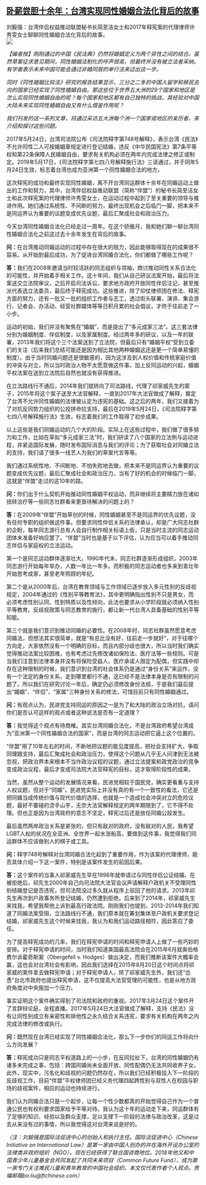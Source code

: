 <!--1593759089000-->
[卧薪尝胆十余年：台湾实现同性婚姻合法化背后的故事](https://cn.ft.com/story/001088398?full=y)
------

<div></div><div class="story-lead">刘毅强：台湾伴侣权益推动联盟秘书长简至洁女士和2017年释宪案的代理律师许秀雯女士聊聊同性婚姻合法化背后的故事。</div><div class=" story-image image"><img src="https://thumbor.ftacademy.cn/unsafe/1340x754/https://thumbor.ftacademy.cn/unsafe/picture/0/000086120_piclink.jpg"></div><div class="story-body"><div id="story-body-container"><p><i>【编者按】刚刚通过的中国《民法典》仍然将婚姻定义为两个异性之间的结合。虽然草案征求意见期间，同性婚姻法制化的呼声很高，但最终并没有被立法者采纳。有学者表示未来中国可能会通过非婚同居的单行法来迈出这一步。</p><p>同时《同性婚姻比较法》研究的报告结果显示，三分之二多的中国人留学和移民去向的国家已经实现了同性婚姻自由。那这些位于世界五大洲的29个国家和地区是怎么实现同性婚姻自由的呢？每个国家和地区都有自己独特的挑战，其经验对中国大陆未来实现同性婚姻自由又有什么借鉴作用呢？</p><p>我们刊发的这一系列文章，将通过采访五大洲每个洲一个国家或地区的亲历者，来介绍和探讨这些问题。</i></p><p>2017年5月24日，台湾司法院公布《司法院释字第748号解释》，表示台湾《民法》不允许同性二人可按婚姻章规定进行登记结婚，违反《中华民国宪法》第7条平等权和第22条保障人民婚姻自由，要求有关机构必须在两年内完成法律之修正或制定。2019年5月17日，《司法院释字第七四八号解释施行法》三读通过，并于同年5月24日生效，标志着台湾也成为亚洲第一个同性婚姻合法的地方。</p><div  data-o-ads-name="mpu-middle1" class="o-ads in-article-advert" data-o-ads-formats-default="false"  data-o-ads-formats-small="FtcMobileMpu"  data-o-ads-formats-medium="FtcMpu" data-o-ads-formats-large="FtcMpu" data-o-ads-formats-extra="FtcMpu" data-o-ads-targeting="cnpos=middle1;" data-cy='[{"devices":["PC","iPhoneWeb","AndroidWeb","iPhoneApp","AndroidApp"],"pattern":"MPU","position":"Middle1","container":"mpuInStory"}]'></div><p>这次释宪的成功和最终实现同性婚姻，离不开台湾同运群体十余年在同婚运动上做出的工作和努力，其中，台湾伴侣权益推动联盟（简称“伴盟”）的秘书长简至洁女士和此次释宪案的代理律师许秀雯女士，在运动过程中起到了至关重要的领导与推进作用。她们通过系统性、不间断的努力，最终出现机会之后临门一脚，把本来不是同运界认为重要的议题变成优先议题，最后汇聚成社会和政治压力。</p><p>今天台湾同性婚姻合法化已经走过一周年。在这个骄傲月，我和她们聊一聊台湾同性婚姻合法化之前这过去十余年发生在背后的故事。</p><p><b>问：</b>在台湾推动同婚运动的过程中存在很大的阻力，因此能够取得现在的成果很不容易。从开始到最后成功，为了促进台湾同婚合法化，你们都做了哪些工作呢？</p><p><b>答：</b>我们在2008年邀请当时较活跃的同志组织与领袖，商讨推动同性关系合法化的可能性，并开始着手相关工作。这十年间，我们从自己研议法案开始，最后将法案送交立法院审议，之后开启司法诉讼，要求地方政府开放同性伴侣注记，甚至推派代表选立法委员，最后终于释宪成功。这些推进，除了仰仗律师团在修法、释宪方面的努力，还有一批又一批的组织工作者与志工，透过街头联署、演讲、集会游行、记者会、办活动、经营社群媒体等等日积月累的社会倡议，才终于往前走了一小步。</p><p>运动的初始，我们并没有聚焦在“婚姻”，而是提出了“多元成家三法”。这三套法律分别为婚姻制度、伴侣制度，以及家属制度。经过两年多的研议，以及一年的联署，2013年我们将这个三个法案送到了立法院，但最后只有“婚姻平权”受到立委们的关注（后来我们总结可能还是因为相比其他两种婚姻这还是更一个简单易懂的制度）。由于当时同婚问题还是很敏感的，因为这涉及到人权价值和传统家庭价值的冲突与对立，所以当时政治人物不太愿意做这件事，加上反同运动的兴起，婚姻平权法案在送到立法院后自然也就没有获得推进。</p><p>在立法路线行不通后，2014年我们就转向了司法路线，代理了祁家威先生的案子，2015年将这个案子送至大法官解释，一直到2017年大法官做成了解释，奠定了台湾不允许同性婚姻的法律被认定为违宪的基础。这之后的两年，我们又接着为了对抗反同势力组织的公投拼命拉支持，最后在2019年5月24日，《司法院释字第七四八号解释施行法》生效，标志着我们的工作取得了初步成果。</p><div data-o-ads-name="mpu-middle2" class="o-ads in-article-advert" data-o-ads-formats-default="false"  data-o-ads-formats-small="FtcMobileMpu"  data-o-ads-formats-medium="false" data-o-ads-formats-large="false" data-o-ads-formats-extra="false" data-o-ads-targeting="cnpos=middle2;" data-cy='[{"devices":["iPhoneWeb","AndroidWeb","iPhoneApp","AndroidApp"],"pattern":"MPU","position":"Middle2","container":"mpuInStory"}]'></div><p>以上这些是我们同婚运动的几个大的阶段。实际上在这些过程中，我们做了很多努力和工作，比如在草拟“多元成家三法”时，我们研读了八个国家的立法例与运动进程，并紧追国际发展，随时发布国际消息与我们的评论；为了获取社会对同婚立法的支持，我们请了很多一线艺人为我们的草案代言等等。</p><p>我们通过系统性地、不间断地、不怕失败地去做，把本来不是同运界认为重要的议题变成优先议题，最后汇聚成社会和政治压力，当有了好的机会的时候临门一脚，这就是“伴盟”走过的这10年的路。</p><p><b>问：</b>你们出于什么契机开始推动同性婚姻平权运动，而非继续将主要精力放在诸如扭转治疗等一些同志社群看来更亟待解决的问题上的？</p><p><b>答：</b>在2009年“伴盟”开始草创的时候，同性婚姻甚至不是同运界的优先议题，没有任何专职的组织做这件事。但要求同性伴侣关系的法律承认，却是广大同志社群的企盼，每年同志游行总有人会自行制作相关标语上街，只是当时主流的同志运动团体未准备好响应罢了。“伴盟”当时也是基于以下评估，认为应当可以着手推动同志伴侣与家庭权的立法运动。</p><p>第一个是同志运动群体逐渐壮大。1990年代末，同志社群逐渐形成组织，2003年同志游行开始每年举办，人数一年比一年多。而积极的同志运动者也多来到青壮年开始思考成家，甚至老年照顾的年纪。</p><div data-o-ads-name="mpu-middle3" class="o-ads in-article-advert" data-o-ads-formats-default="false"  data-o-ads-formats-small="FtcMobileMpu"  data-o-ads-formats-medium="false" data-o-ads-formats-large="false" data-o-ads-formats-extra="false" data-o-ads-targeting="cnpos=middle3;" data-cy='[{"devices":["iPhoneWeb","AndroidWeb","iPhoneApp","AndroidApp"],"pattern":"MPU","position":"Middle3","container":"mpuInStory"}]'></div><p>第二个是从2000年后，台湾在教育领域与工作领域已逐步放入多元性别的反歧视规定，2004年通过的《性别平等教育法》，其中更明确指出性别不只是男女，而必须考虑性别认同、性别特质以及性倾向，此法也要求从小学阶段就必须纳入性别平等教育。反歧视政策与同志教育的施行，都让新一代台湾人具备基础的性别平等知能。</p><p>第三个就是我们意识到推动同婚的必要性。在2008年时，同志社群虽然愿意考虑同婚法，但想法其实很简单，就是“有总比没有好，往前走一步就好”，对于往哪个方向走，大家依然没有一个明确的目标，而且内部分歧也很大，所以当时我们确实觉得推动法案比较困难，也有考虑过先修改诸如保险法、医疗法等一些规则。可是当我们注意到法律本身并没有将保险受益人、医疗承诺人限定为配偶，但实践中却存在这种限制的时候，我们意识到台湾的社会体系仍是通过“身份关系”来运作，没有一个法定的身份关系，走到哪里都行不通，这已经不是法律本身是否有限制的问题了。所以我们在研究讨论一年后，确定仍必须修改身份法规，于是我们最后提出“婚姻”、“伴侣”、“家属”三种身份关系的修法，可惜目前只有同性婚姻通过。</p><p><b>问：</b>有观点认为，民进党支持同运的原因之一是为了和大陆的政治立场对抗，请问你们是否认可这样的观点或者这种说法是否有一定道理？</p><p><b>答：</b>我觉得这个观点有待商榷。其实台湾同婚合法化，不是台湾政府希望台湾成为“亚洲第一个同性婚姻合法的国家”，而是台湾的同志运动把它逼上这个位置的。</p><p>“伴盟”用了10年左右的时间，不断地把议题的能见度提高，把社会支持扩大，争取同理跟支持，最后汇聚成社会和政治压力，使得这个问题从几乎无人问津到无法被忽视，把政治界本来根本不当作政治议程的议题，通过立法提案和政党政治的竞争变成政治议程，最后才变成司法院大法官释宪的目标，这才取得阶段性的成果。</p><div data-o-ads-name="mpu-middle4" class="o-ads in-article-advert" data-o-ads-formats-default="false"  data-o-ads-formats-small="FtcMobileMpu"  data-o-ads-formats-medium="false" data-o-ads-formats-large="false" data-o-ads-formats-extra="false" data-o-ads-targeting="cnpos=middle4;" data-cy='[{"devices":["iPhoneWeb","AndroidWeb","iPhoneApp","AndroidApp"],"pattern":"MPU","position":"Middle4","container":"mpuInStory"}]'></div><p>当然，虽然从整个运动的发展情况来看，民进党相较于国民党，确实更看重与支持人权议题，但对于“同婚”，民进党实际上并没有真的有一个一致性的看法，它还是把同婚当成传统价值与现代价值的选择，也就是一个造成社会冲突对立的危险议题，最好不要碰的烫手山芋，无奈大法官解释规定的两年期限到了，它不得不处理。但也正是因为台湾政府的意志不坚定，释宪过后还是放任同婚公投发生。</p><p>最后虽然两岸政治关系是紧张的，但只有敌对的政府，没有敌对的人民，我希望LGBT人权的状况在全亚洲、全世界一起水涨船高，要做到这件事，我觉得我们同运群体不应该做别人的棋子或工具。</p><p><b>问：</b>释字748号解释对台湾同婚合法化起到了重要作用，作为该案的代理律师，能否具体介绍一下这一案件，特别是该案件发生的前因后果。</p><p><b>答：</b>这个案件的当事人祁家威先生早在1998年就申请过与同性伴侣公证结婚。在被拒绝后，祁先生2000年自己向司法院大法官会议声请解释户政机关不受理同性别结婚登记是否违宪，但司法院没过多久就从程序上驳回了他的请求。2013年祁先生再次到户政事务所登记结婚，仍然遭到拒绝。后来到了2014年，祁家威先生来找我，希望我帮他上诉到最高行政法院。刚刚我们也提到，2013-2014年我们知道了同婚法案受阻，立法路线行不通，我们原本就在筹划集体至户政机关要求登记结婚，祁家威先生这个时候来找我，我认为和我们运动路径相符，因此答应了委任。</p><p>为了提高释宪成功的几率，我们在释宪申请的时间和释宪申请人上做了一些巧妙的安排。对于释宪申请的时间，当时我们知道美国最高法院会在2015年6月就奥伯格费尔诉霍奇斯案（Obergefell v. Hodges）做出决定，而我们推断该案件大概率会赢，这也会对台湾社会有影响，因此我们选择在2015年8月20日这个时间点将祁家威的案件拿去做释宪申请；对于释宪申请人，除了祁家威先生外，我们还“怂恿”台北市政府也提出释宪申请，这不仅提高大法官受理的可能性，也是从地方政府角度对中央施加一个压力。</p><div data-o-ads-name="mpu-middle5" class="o-ads in-article-advert" data-o-ads-formats-default="false"  data-o-ads-formats-small="FtcMobileMpu"  data-o-ads-formats-medium="false" data-o-ads-formats-large="false" data-o-ads-formats-extra="false" data-o-ads-targeting="cnpos=middle5;" data-cy='[{"devices":["iPhoneWeb","AndroidWeb","iPhoneApp","AndroidApp"],"pattern":"MPU","position":"Middle4","container":"mpuInStory"}]'></div><p>事实证明这个案件确实得到了司法院和政府的重视。2017年3月24日这个案件开了言辞辩论庭，全程直播。2017年5月24日大法官做成了解释，支持《民法》没有让同性别成立有亲密性和排他性之永久结合关系违宪，要求有关机构在两年之内完成法律的修改或执行。</p><p><b>问：</b>既然现在台湾已经实现了同性婚姻合法化，那么下一步你们的同运工作将向什么方向发展？</p><p><b>答：</b>释宪成功只是同志平权道路上的一小步，在反同拉扯下，台湾的同性婚姻仍有诸多未完成之事，包括：跨国同婚尚未全面开放、同性配偶仍无法共同收养子女。此外，现实中，污名化和歧视的问题仍然存在，所以我们已经积极投入下一阶段的反歧视工作，目前“伴盟”平权律师团已经义务代理四起跨性别与双性人在校园与职场的歧视案件，相应的运动也持续进行。</p><p>我们认为同婚合法只是一个起步，让每一个性少数都真的开始觉得自己作为一个普通公民也有权利要求国家给予平等对待。我认为这十年的运动走下来，同运群体有了足够的知识、经验以及群众支撑，足以支撑下一阶段的法律与政治改革，这是过去从来没有过的事情，所以我觉得这对台湾来说是好的。</p><p><i>（注：刘毅强是国际法促进中心的创始人和执行主任。国际法促进中心（Chinese Initiative on International Law）是第一家由中国人创办的并在海外开设办公室的法律类非政府组织（NGO），现在已经获得了联合国咨商地位。2018年他又和中国青少年儿童基金会共同发起了共同未来项目（Common Future Fund），成为第一家专门关注难民儿童和青年教育的中国社会组织。本文仅代表作者个人观点。责编邮箱bo.liu@ftchinese.com）</i></p></div><div class="clearfloat"></div></div>
